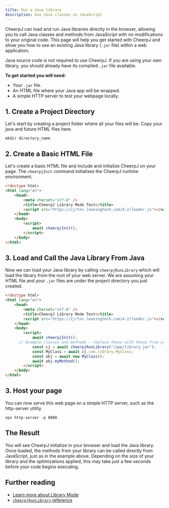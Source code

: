 ```yaml
---
title: Run a Java library
description: Use Java classes in JavaScript
---
```


CheerpJ can load and run Java libraries directly in the browser, allowing you to call Java classes and methods from JavaScript with no modifications to your original code. This page will help you get started with CheerpJ and show you how to use an existing Java library (`.jar` file) within a web application.

Java source code is not required to use CheerpJ. If you are using your own library, you should already have its compiled `.jar` file available.

**To get started you will need:**

- Your `.jar` file.
- An HTML file where your Java app will be wrapped.
- A simple HTTP server to test your webpage locally.

## 1. Create a Project Directory

Let's start by creating a project folder where all your files will be. Copy your java and future HTML files here.

```shell
mkdir directory_name
```

## 2. Create a Basic HTML File

Let's create a basic HTML file and include and initialize CheerpJ on your page. The `cheerpjInit` command initialises the CheerpJ runtime environment.

```html title="index.html" {6, 10}
<!doctype html>
<html lang="en">
	<head>
		<meta charset="utf-8" />
		<title>CheerpJ Library Mode Test</title>
		<script src="https://cjrtnc.leaningtech.com/4.2/loader.js"></script>
	</head>
	<body>
		<script>
			await cheerpjInit();
		</script>
	</body>
</html>
```

## 3. Load and Call the Java Library From Java

Now we can load your Java library by calling `cheerpjRunLibrary` which will load the library from the root of your web server. We are assuming your HTML file and your `.jar` files are under the project directory you just created.

```html title="index.html" {12-15}
<!doctype html>
<html lang="en">
	<head>
		<meta charset="utf-8" />
		<title>CheerpJ Library Mode Test</title>
		<script src="https://cjrtnc.leaningtech.com/4.2/loader.js"></script>
	</head>
	<body>
		<script>
			await cheerpjInit();
      // Example classes and methods — replace these with those from your own library
			const cj = await cheerpjRunLibrary("/app/library.jar");
			const MyClass = await cj.com.library.MyClass;
			const obj = await new MyClass();
			await obj.myMethod();
		</script>
	</body>
</html>
```

## 3. Host your page

You can now serve this web page on a simple HTTP server, such as the http-server utility.

```shell
npx http-server -p 8080
```

## The Result

You will see CheerpJ initialize in your browser and load the Java library. Once loaded, the methods from your library can be called directly from JavaScript, just as in the example above. Depending on the size of your library and the optimizations applied, this may take just a few seconds before your code begins executing.

## Further reading

- [Learn more about Library Mode](/docs/guides/library-mode)
- [`cheerpjRunLibrary` reference](/docs/reference/cheerpjRunLibrary)
